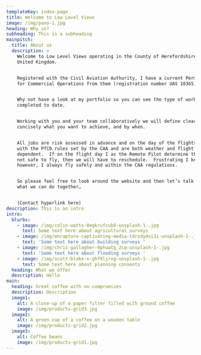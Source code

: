 ```yaml
---
templateKey: index-page
title: Welcome to Low Level Views
image: /img/pano-1.jpg
heading: Why us?
subheading: This is a subheading
mainpitch:
  title: About us
  description: >
    Welcome to Low Level Views operating in the County of Herefordshire in the
    United Kingdom. 


    Registered with the Civil Aviation Authority, I have a current Permission
    for Commercial Operations from them (registration number UAS 10365). 


    Why not have a look at my portfolio so you can see the type of work I have
    completed to date. 


    Working with you and your team collaboratively we will define clearly and
    concisely what you want to achieve, and by when. 


    All jobs are risk assessed in advance and on the day of the flights in line
    with the PfCO rules set by the CAA and are both weather and flight area
    dependent.  If on the flight day I as the Remote Pilot determine that is it
    not safe to fly, then we will have to reschedule.  Frustrating I know;
    however, I always fly safely and within the CAA regulations.


    So please feel free to look around the website and then let’s talk to see
    what we can do together…


    (Contact hyperlink here)
description: This is an intro
intro:
  blurbs:
    - image: /img/colin-watts-0egkrufcub8-unsplash-1-.jpg
      text: Some text here about agricultural surveys
    - image: /img/enrapture-captivating-media-tdrzdy4si3i-unsplash-1-.jpg
      text: 'Some text here about building surveys '
    - image: /img/chris-gallagher-0phuatg_2cq-unsplash-1-.jpg
      text: 'Some text here about flooding surveys '
    - image: /img/scott-blake-x-ghf9ljrvg-unsplash-1-.jpg
      text: Some text here about planning consents
  heading: What we offer
  description: Hello
main:
  heading: Great coffee with no compromises
  description: Description
  image1:
    alt: A close-up of a paper filter filled with ground coffee
    image: /img/products-grid3.jpg
  image2:
    alt: A green cup of a coffee on a wooden table
    image: /img/products-grid2.jpg
  image3:
    alt: Coffee beans
    image: /img/products-grid1.jpg
---
```


